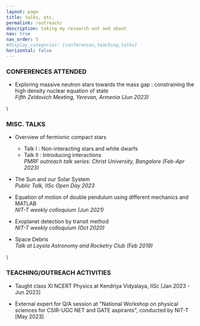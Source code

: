 ```yaml
---
layout: page
title: talks, etc.
permalink: /outreach/
description: taking my research out and about
nav: true
nav_order: 5
#display_categories: [conferences,teaching,talks]
horizontal: false
---
```


### CONFERENCES ATTENDED

- Exploring massive neutron stars towards the mass gap : constraining the high density nuclear equation of state \
*Fifth Zeldovich Meeting, Yerevan, Armenia (Jun 2023)*

\  

### MISC. TALKS

- Overview of fermionic compact stars 
    - Talk I : Non-interacting stars and white dwarfs
    - Talk II : Introducing interactions \
*PMRF outreach talk series: Christ University, Bangalore (Feb-Apr 2023)*

- The Sun and our Solar System \
*Public Talk, IISc Open Day 2023*

- Equation of motion of double pendulum using different mechanics and MATLAB  \
*NIT-T weekly colloquium (Jun 2021)*

- Exoplanet detection by transit method \
*NIT-T weekly colloquium (Oct 2020)*

- Space Debris \
*Talk at Loyola Astronomy and Rocketry Club (Feb 2019)*

\  

### TEACHING/OUTREACH ACTIVITIES

- Taught class XI NCERT Physics at Kendriya Vidyalaya, IISc [Jan 2023 - Jun 2023]

- External expert for Q/A session at "National Workshop on physical sciences for CSIR-UGC NET and GATE aspirants", conducted by NIT-T [May 2023] 